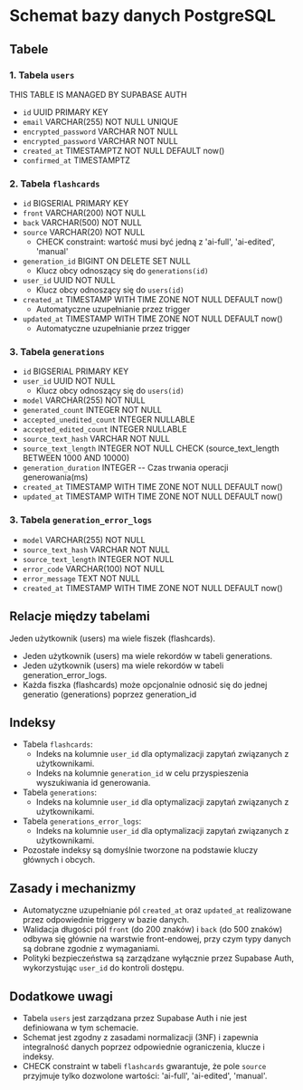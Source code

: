 # Schemat bazy danych PostgreSQL

## Tabele

### 1. Tabela `users`

THIS TABLE IS MANAGED BY SUPABASE AUTH

- `id` UUID PRIMARY KEY
- `email` VARCHAR(255) NOT NULL UNIQUE
- `encrypted_password` VARCHAR NOT NULL
- `encrypted_password` VARCHAR NOT NULL
- `created_at` TIMESTAMPTZ NOT NULL DEFAULT now()
- `confirmed_at` TIMESTAMPTZ

### 2. Tabela `flashcards`

- `id` BIGSERIAL PRIMARY KEY
- `front` VARCHAR(200) NOT NULL
- `back` VARCHAR(500) NOT NULL
- `source` VARCHAR(20) NOT NULL
  - CHECK constraint: wartość musi być jedną z 'ai-full', 'ai-edited', 'manual'
- `generation_id` BIGINT ON DELETE SET NULL
  - Klucz obcy odnoszący się do `generations(id)`
- `user_id` UUID NOT NULL
  - Klucz obcy odnoszący się do `users(id)`
- `created_at` TIMESTAMP WITH TIME ZONE NOT NULL DEFAULT now()
  - Automatyczne uzupełnianie przez trigger
- `updated_at` TIMESTAMP WITH TIME ZONE NOT NULL DEFAULT now()
  - Automatyczne uzupełnianie przez trigger

### 3. Tabela `generations`

- `id` BIGSERIAL PRIMARY KEY
- `user_id` UUID NOT NULL
  - Klucz obcy odnoszący się do `users(id)`
- `model` VARCHAR(255) NOT NULL
- `generated_count` INTEGER NOT NULL
- `accepted_unedited_count` INTEGER NULLABLE
- `accepted_edited_count` INTEGER NULLABLE
- `source_text_hash` VARCHAR NOT NULL
- `source_text_length` INTEGER NOT NULL CHECK (source_text_length BETWEEN 1000 AND 10000)
- `generation_duration` INTEGER -- Czas trwania operacji generowania(ms)
- `created_at` TIMESTAMP WITH TIME ZONE NOT NULL DEFAULT now()
- `updated_at` TIMESTAMP WITH TIME ZONE NOT NULL DEFAULT now()

### 3. Tabela `generation_error_logs`

- `model` VARCHAR(255) NOT NULL
- `source_text_hash` VARCHAR NOT NULL
- `source_text_length` INTEGER NOT NULL
- `error_code` VARCHAR(100) NOT NULL
- `error_message` TEXT NOT NULL
- `created_at` TIMESTAMP WITH TIME ZONE NOT NULL DEFAULT now()

## Relacje między tabelami

Jeden użytkownik (users) ma wiele fiszek (flashcards).
- Jeden użytkownik (users) ma wiele rekordów w tabeli generations.
- Jeden użytkownik (users) ma wiele rekordów w tabeli generation_error_logs.
- Każda fiszka (flashcards) może opcjonalnie odnosić się do jednej generatio (generations) poprzez generation_id

## Indeksy

- Tabela `flashcards`:
  - Indeks na kolumnie `user_id` dla optymalizacji zapytań związanych z użytkownikami.
  - Indeks na kolumnie `generation_id` w celu przyspieszenia wyszukiwania id generowania.
- Tabela `generations`:
  - Indeks na kolumnie `user_id` dla optymalizacji zapytań związanych z użytkownikami.
- Tabela `generations_error_logs`:
  - Indeks na kolumnie `user_id` dla optymalizacji zapytań związanych z użytkownikami.
- Pozostałe indeksy są domyślnie tworzone na podstawie kluczy głównych i obcych.

## Zasady i mechanizmy

- Automatyczne uzupełnianie pól `created_at` oraz `updated_at` realizowane przez odpowiednie triggery w bazie danych.
- Walidacja długości pól `front` (do 200 znaków) i `back` (do 500 znaków) odbywa się głównie na warstwie front-endowej, przy czym typy danych są dobrane zgodnie z wymaganiami.
- Polityki bezpieczeństwa są zarządzane wyłącznie przez Supabase Auth, wykorzystując `user_id` do kontroli dostępu.

## Dodatkowe uwagi

- Tabela `users` jest zarządzana przez Supabase Auth i nie jest definiowana w tym schemacie.
- Schemat jest zgodny z zasadami normalizacji (3NF) i zapewnia integralność danych poprzez odpowiednie ograniczenia, klucze i indeksy.
- CHECK constraint w tabeli `flashcards` gwarantuje, że pole `source` przyjmuje tylko dozwolone wartości: 'ai-full', 'ai-edited', 'manual'.
